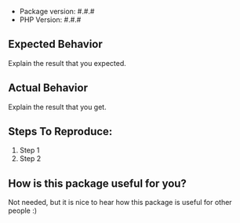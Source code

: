 - Package version: #.#.#
- PHP Version: #.#.#

## Expected Behavior
Explain the result that you expected.


## Actual Behavior
Explain the result that you get.


## Steps To Reproduce:
1. Step 1
2. Step 2


## How is this package useful for you?
Not needed, but it is nice to hear how this package is useful for other people :)